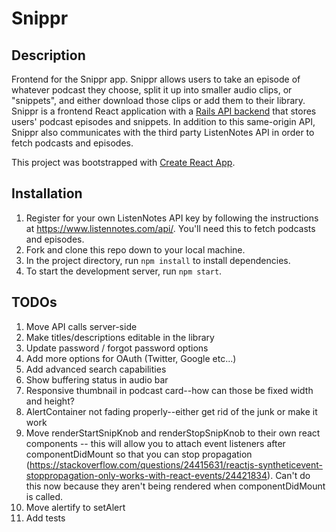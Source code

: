 # Snippr
## Description
Frontend for the Snippr app. Snippr allows users to take an episode of whatever podcast they choose, split it up into smaller audio clips, or "snippets", and either download those clips or add them to their library. Snippr is a frontend React application with a [Rails API backend](https://github.com/tgray017/snippr-backend) that stores users' podcast episodes and snippets. In addition to this same-origin API, Snippr also communicates with the third party ListenNotes API in order to fetch podcasts and episodes.

This project was bootstrapped with [Create React App](https://github.com/facebook/create-react-app).

## Installation
1. Register for your own ListenNotes API key by following the instructions at https://www.listennotes.com/api/. You'll need this to fetch podcasts and episodes.
2. Fork and clone this repo down to your local machine.
3. In the project directory, run `npm install` to install dependencies.
4. To start the development server, run `npm start`.

## TODOs
1. Move API calls server-side
2. Make titles/descriptions editable in the library
3. Update password / forgot password options
4. Add more options for OAuth (Twitter, Google etc...)
5. Add advanced search capabilities
6. Show buffering status in audio bar
7. Responsive thumbnail in podcast card--how can those be fixed width and height?
10. AlertContainer not fading properly--either get rid of the junk or make it work
12. Move renderStartSnipKnob and renderStopSnipKnob to their own react components -- this will allow you to attach event listeners after componentDidMount so that you can stop propagation (https://stackoverflow.com/questions/24415631/reactjs-syntheticevent-stoppropagation-only-works-with-react-events/24421834). Can't do this now because they aren't being rendered when componentDidMount is called.
13. Move alertify to setAlert
14. Add tests

